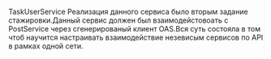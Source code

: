 TaskUserService Реализация данного сервиса было вторым задание стажировки.Данный сервис должен был взаимодейстовоать с PostService через сгенерированый клиент OAS.Вся суть состояла в том чтоб научится настраивать взаимодействие незевисым сервисов по API в рамках одной сети.
